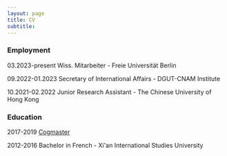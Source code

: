 ```yaml
---
layout: page
title: CV
subtitle: 
---
```


### Employment

03.2023-present Wiss. Mitarbeiter - Freie Universität Berlin

09.2022-01.2023 Secretary of International Affairs - DGUT-CNAM Institute

10.2021-02.2022 Junior Research Assistant - The Chinese University of Hong Kong

### Education

2017-2019 [Cogmaster](https://cogmaster.ens.psl.eu/fr)

2012-2016 Bachelor in French - Xi'an International Studies University
